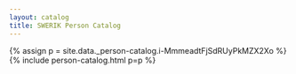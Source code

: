 ```yaml
---
layout: catalog
title: SWERIK Person Catalog
---
```

{% assign p = site.data._person-catalog.i-MmmeadtFjSdRUyPkMZX2Xo %}
{% include person-catalog.html p=p %}

